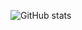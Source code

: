 ![GitHub stats](https://github-readme-stats.vercel.app/api?username=lantoy1&show_icons=true&theme=nord)
